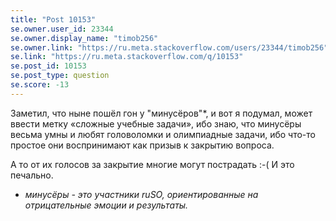 ```yaml
---
title: "Post 10153"
se.owner.user_id: 23344
se.owner.display_name: "timob256"
se.owner.link: "https://ru.meta.stackoverflow.com/users/23344/timob256"
se.link: "https://ru.meta.stackoverflow.com/q/10153"
se.post_id: 10153
se.post_type: question
se.score: -13
---
```

<p>Заметил, что ныне пошёл гон у "минусёров"*, и вот я подумал, может ввести метку «сложные учебные задачи», ибо знаю, что минусёры весьма умны и любят головоломки и олимпиадные задачи, ибо что-то простое они воспринимают как призыв к закрытию вопроса.</p>

<p>А то от их голосов за закрытие многие могут пострадать :-( И это печально.</p>

<ul>
<li><em>минусёры - это участники ruSO, ориентированные на 
отрицательные эмоции и результаты.</em> </li>
</ul>
